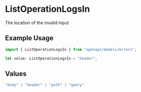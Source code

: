 # ListOperationLogsIn

The location of the invalid input

## Example Usage

```typescript
import { ListOperationLogsIn } from "openapi/models/errors";

let value: ListOperationLogsIn = "header";
```

## Values

```typescript
"body" | "header" | "path" | "query"
```